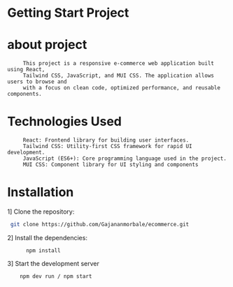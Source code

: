 # Getting Start Project


# about project
         This project is a responsive e-commerce web application built using React,
         Tailwind CSS, JavaScript, and MUI CSS. The application allows users to browse and
         with a focus on clean code, optimized performance, and reusable components.
# Technologies Used
         React: Frontend library for building user interfaces.
         Tailwind CSS: Utility-first CSS framework for rapid UI development.
         JavaScript (ES6+): Core programming language used in the project.
         MUI CSS: Component library for UI styling and components
# Installation 

1]   Clone the repository:
         
```bash
 git clone https://github.com/Gajananmorbale/ecommerce.git
 ```         
2]  Install the dependencies:

          npm install
        
3] Start the development server

        npm dev run / npm start


